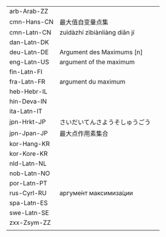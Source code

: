 | | | |
|-|-|-|
| arb-Arab-ZZ |  |  |
| cmn-Hans-CN | 最大值自变量点集 |  |
| cmn-Latn-CN | zuìdàzhí zìbiànliàng diǎn jí |  |
| dan-Latn-DK |  |  |
| deu-Latn-DE | Argument des Maximums [n] |  |
| eng-Latn-US | argument of the maximum |  |
| fin-Latn-FI |  |  |
| fra-Latn-FR | argument du maximum |  |
| heb-Hebr-IL |  |  |
| hin-Deva-IN |  |  |
| ita-Latn-IT |  |  |
| jpn-Hrkt-JP | さいだいてんさようそしゅうごう |  |
| jpn-Jpan-JP | 最大点作用素集合 |  |
| kor-Hang-KR |  |  |
| kor-Kore-KR |  |  |
| nld-Latn-NL |  |  |
| nob-Latn-NO |  |  |
| por-Latn-PT |  |  |
| rus-Cyrl-RU | аргуме́нт максимиза́ции |  |
| spa-Latn-ES |  |  |
| swe-Latn-SE |  |  |
| zxx-Zsym-ZZ |  |  |
|  |  |  |